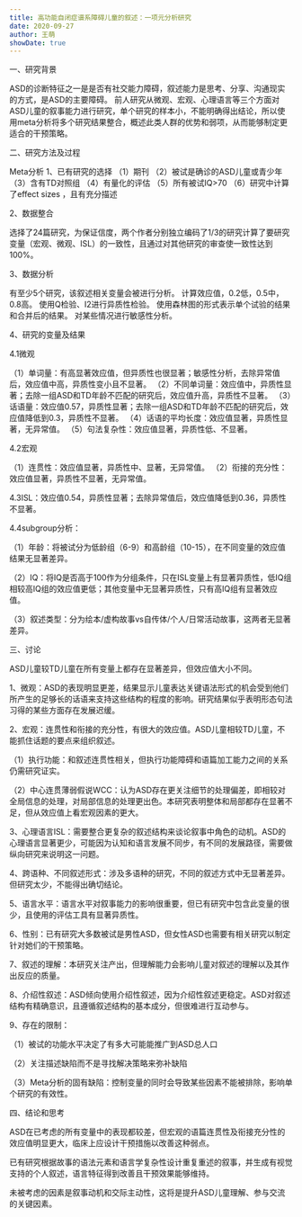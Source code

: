 ```yaml
---
title: 高功能自闭症谱系障碍儿童的叙述：一项元分析研究
date: 2020-09-27
author: 王萌
showDate: true
---
```


一、研究背景

ASD的诊断特征之一是是否有社交能力障碍，叙述能力是思考、分享、沟通现实的方式，是ASD的主要障碍。
前人研究从微观、宏观、心理语言等三个方面对ASD儿童的叙事能力进行研究，单个研究的样本小，不能明确得出结论，所以使用meta分析将多个研究结果整合，概述此类人群的优势和弱项，从而能够制定更适合的干预策略。

二、研究方法及过程

Meta分析
1、已有研究的选择
（1）期刊
（2）被试是确诊的ASD儿童或青少年
（3）含有TD对照组
（4）有量化的评估
（5）所有被试IQ>70
（6）研究中计算了effect sizes ，且有充分描述

2、数据整合

选择了24篇研究，为保证信度，两个作者分别独立编码了1/3的研究计算了要研究变量（宏观、微观、ISL）的一致性，且通过对其他研究的审查使一致性达到100%。

3、数据分析

有至少5个研究，该叙述相关变量会被进行分析。
计算效应值，0.2低，0.5中，0.8高。
使用Q检验、I2进行异质性检验。
使用森林图的形式表示单个试验的结果和合并后的结果。
对某些情况进行敏感性分析。

4、研究的变量及结果

4.1微观

（1）单词量：有高显著效应值，但异质性也很显著；敏感性分析，去除异常值后，效应值中高，异质性变小且不显著。
（2）不同单词量：效应值中，异质性显著；去除一组ASD和TD年龄不匹配的研究后，效应值升高，异质性不显著。
（3）话语量：效应值0.57，异质性显著；去除一组ASD和TD年龄不匹配的研究后，效应值降低到0.3，异质性不显著。
（4）话语的平均长度：效应值显著，异质性显著，无异常值。
（5）句法复杂性：效应值显著，异质性低、不显著。

4.2宏观

（1）连贯性：效应值显著，异质性中、显著，无异常值。
（2）衔接的充分性：效应值显著，异质性不显著，无异常值。

4.3ISL：效应值0.54，异质性显著；去除异常值后，效应值降低到0.36，异质性不显著。

4.4subgroup分析：

（1）年龄：将被试分为低龄组（6-9）和高龄组（10-15），在不同变量的效应值结果无显著差异。

（2）IQ：将IQ是否高于100作为分组条件，只在ISL变量上有显著异质性，低IQ组相较高IQ组的效应值更低；其他变量中无显著异质性，只有高IQ组有显著效应值。

（3）叙述类型：分为绘本/虚构故事vs自传体/个人/日常活动故事，这两者无显著差异。

三、讨论

ASD儿童较TD儿童在所有变量上都存在显著差异，但效应值大小不同。

1、微观：ASD的表现明显更差，结果显示儿童表达关键语法形式的机会受到他们所产生的足够长的话语来支持这些结构的程度的影响。研究结果似乎表明形态句法习得的某些方面存在发展迟缓。

2、宏观：连贯性和衔接的充分性，有很大的效应值。ASD儿童相较TD儿童，不能抓住话题的要点来组织叙述。

（1）执行功能：和叙述连贯性相关，但执行功能障碍和语篇加工能力之间的关系仍需研究证实。

（2）中心连贯薄弱假说WCC：认为ASD存在更关注细节的处理偏差，即相较对全局信息的处理，对局部信息的处理更出色。本研究表明整体和局部都存在显著不足，但从效应值上看宏观因素的更大。

3、心理语言ISL：需要整合更复杂的叙述结构来谈论叙事中角色的动机。ASD的心理语言显著更少，可能因为认知和语言发展不同步，有不同的发展路径，需要做纵向研究来说明这一问题。

4、跨语种、不同叙述形式：涉及多语种的研究，不同的叙述方式中无显著差异。但研究太少，不能得出确切结论。

5、语言水平：语言水平对叙事能力的影响很重要，但已有研究中包含此变量的很少，且使用的评估工具有显著异质性。

6、性别：已有研究大多数被试是男性ASD，但女性ASD也需要有相关研究以制定针对她们的干预策略。

7、叙述的理解：本研究关注产出，但理解能力会影响儿童对叙述的理解以及其作出反应的质量。

8、介绍性叙述：ASD倾向使用介绍性叙述，因为介绍性叙述更稳定。ASD对叙述结构有精确意识，且遵循叙述结构的基本成分，但很难进行互动参与。

9、存在的限制：

（1）被试的功能水平决定了有多大可能能推广到ASD总人口

（2）关注描述缺陷而不是寻找解决策略来弥补缺陷

（3）Meta分析的固有缺陷：控制变量的同时会导致某些因素不能被排除，影响单个研究的有效性。

四、结论和思考

ASD在已考虑的所有变量中的表现都较差，但宏观的语篇连贯性及衔接充分性的效应值明显更大，临床上应设计干预措施以改善这种弱点。

已有研究根据故事的语法元素和语言学复杂性设计重复重述的叙事，并生成有视觉支持的个人叙述，语言特征得到改善且干预效果能够维持。

未被考虑的因素是叙事动机和交际主动性，这将是提升ASD儿童理解、参与交流的关键因素。
